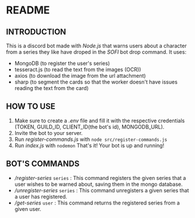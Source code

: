 # README
## INTRODUCTION
This is a discord bot made with _Node.js_ that warns users about a character from a series they like have droped in the *SOFI* bot drop command.
It uses:
- MongoDB (to register the user's series)
- tesseract.js (to read the text from the images (OCR))
- axios (to download the image from the url attachment)
- sharp (to segment the cards so that the worker doesn't have issues reading the text from the card)

## HOW TO USE
1. Make sure to create a _.env_ file and fill it with the respective credentials (TOKEN, GUILD_ID, CLIENT_ID(the bot's id), MONGODB_URL).
2. Invite the bot to your server.
3. Run _register-commands.js_ with `node src/register-commands.js`
4. Run _index.js_ with `nodemon`
That's it! Your bot is up and running!

## BOT'S COMMANDS
- _/register-series_ ``series`` : This command registers the given series that a user wishes to be warned about, saving them in the mongo database.
- _/unregister-series_ ``series`` : This command unregisters a given series that a user has registered.
- _/get-series_ ``user`` : This command returns the registered series from a given user.
